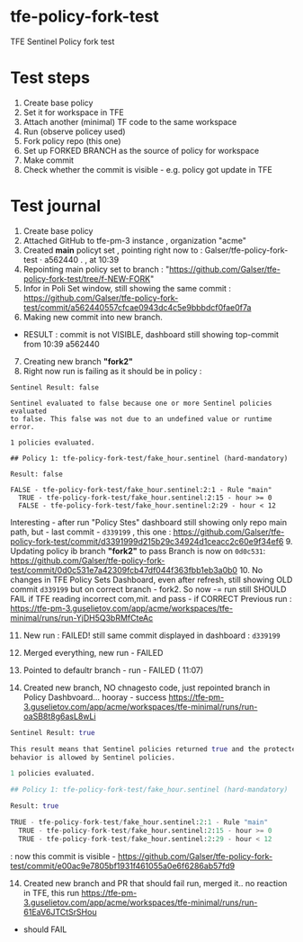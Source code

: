 # tfe-policy-fork-test
TFE Sentinel Policy fork test 

# Test steps

1. Create base policy
2. Set it for workspace in TFE
3. Attach another (minimal) TF code to the same workspace
4. Run (observe policey used)
5. Fork policy repo (this one)
6. Set up FORKED BRANCH as the source of policy for workspace
6. Make commit
7. Check whether the commit is visible - e.g. policy got update in TFE

# Test journal
1. Create base policy
2. Attached GitHub to tfe-pm-3 instance , organization "acme"
3. Created **main** policyt set , pointing right now to : 
  Galser/tfe-policy-fork-test ⋅ a562440 . , at 10:39
4. Repointing main policy set to branch : "https://github.com/Galser/tfe-policy-fork-test/tree/f-NEW-FORK" 
5. Infor in Poli Set window, still showing the same commit : https://github.com/Galser/tfe-policy-fork-test/commit/a562440557cfcae0943dc4c5e9bbbdcf0fae0f7a
6. Making new commit into new branch.
  - RESULT :  commit is not VISIBLE, dashboard still showing top-commit from 10:39  a562440
7. Creating new branch **"fork2"**
8. Right now run is failing as it should be in policy : 
```
Sentinel Result: false

Sentinel evaluated to false because one or more Sentinel policies evaluated
to false. This false was not due to an undefined value or runtime error.

1 policies evaluated.

## Policy 1: tfe-policy-fork-test/fake_hour.sentinel (hard-mandatory)

Result: false

FALSE - tfe-policy-fork-test/fake_hour.sentinel:2:1 - Rule "main"
  TRUE - tfe-policy-fork-test/fake_hour.sentinel:2:15 - hour >= 0
  FALSE - tfe-policy-fork-test/fake_hour.sentinel:2:29 - hour < 12
```
Interesting - after run "Policy Stes" dashboard still showing only repo main path, but - last commit - `d339199` ,
this one : https://github.com/Galser/tfe-policy-fork-test/commit/d3391999d215b29c34924d1ceacc2c60e9f34ef6
9. Updating policy ib branch **"fork2"** to pass
  Branch is now on `0d0c531`: https://github.com/Galser/tfe-policy-fork-test/commit/0d0c531e7a42309fcb47df044f363fbb1eb3a0b0
10. No changes in TFE Policy Sets Dashboard, even after refresh, still showing OLD commit `d339199` but on correct branch - fork2. So now -= run still SHOULD FAIL if TFE reading incorrect com,mit. and pass - if CORRECT
Previous run : https://tfe-pm-3.guselietov.com/app/acme/workspaces/tfe-minimal/runs/run-YjDH5Q3bRMfCteAc

11.  New run :  FAILED! still same commit displayed in dashboard : `d339199`

12. Merged everything, new run - FAILED
12. Pointed to defaultr branch - run - FAILED  ( 11:07)
13. Created new branch, NO chnagesto code, just repointed branch in Policy Dashbvoard... hooray - success https://tfe-pm-3.guselietov.com/app/acme/workspaces/tfe-minimal/runs/run-oaSB8t8g6asL8wLi 
```terraform
Sentinel Result: true

This result means that Sentinel policies returned true and the protected
behavior is allowed by Sentinel policies.

1 policies evaluated.

## Policy 1: tfe-policy-fork-test/fake_hour.sentinel (hard-mandatory)

Result: true

TRUE - tfe-policy-fork-test/fake_hour.sentinel:2:1 - Rule "main"
  TRUE - tfe-policy-fork-test/fake_hour.sentinel:2:15 - hour >= 0
  TRUE - tfe-policy-fork-test/fake_hour.sentinel:2:29 - hour < 12
```
: now this commit is visible - https://github.com/Galser/tfe-policy-fork-test/commit/e00ac9e7805bf1931f461055a0e6f6286ab57fd9

14. Created new branch and PR that should fail run, merged it.. no reaction in TFE, this run https://tfe-pm-3.guselietov.com/app/acme/workspaces/tfe-minimal/runs/run-61EaV6JTCtSrSHou
- should FAIL

